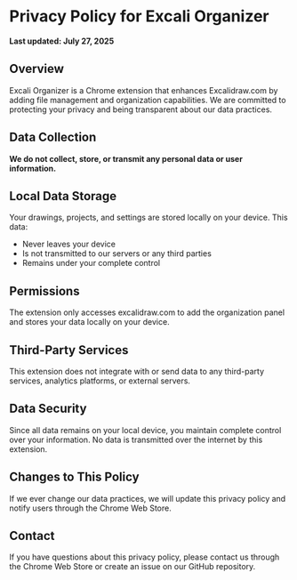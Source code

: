 # Privacy Policy for Excali Organizer

**Last updated: July 27, 2025**

## Overview

Excali Organizer is a Chrome extension that enhances Excalidraw.com by adding file management and organization capabilities. We are committed to protecting your privacy and being transparent about our data practices.

## Data Collection

**We do not collect, store, or transmit any personal data or user information.**

## Local Data Storage

Your drawings, projects, and settings are stored locally on your device. This data:
- Never leaves your device
- Is not transmitted to our servers or any third parties
- Remains under your complete control

## Permissions

The extension only accesses excalidraw.com to add the organization panel and stores your data locally on your device.

## Third-Party Services

This extension does not integrate with or send data to any third-party services, analytics platforms, or external servers.

## Data Security

Since all data remains on your local device, you maintain complete control over your information. No data is transmitted over the internet by this extension.

## Changes to This Policy

If we ever change our data practices, we will update this privacy policy and notify users through the Chrome Web Store.

## Contact

If you have questions about this privacy policy, please contact us through the Chrome Web Store or create an issue on our GitHub repository.